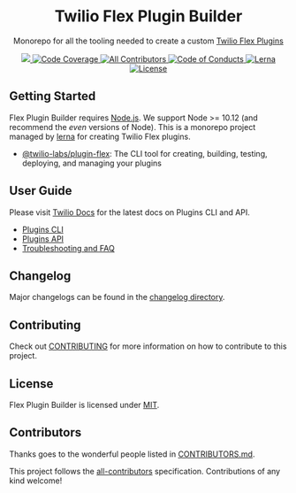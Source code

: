 <h1 align="center">Twilio Flex Plugin Builder</h1>
<p align="center">Monorepo for all the tooling needed to create a custom <a href="https://www.twilio.com/docs/flex/developer/plugins" target="_blank">Twilio Flex Plugins</a>
</p>

<p align="center">
    <a href="https://app.circleci.com/pipelines/github/twilio/flex-plugin-builder?branch=main" >
        <img src="https://circleci.com/gh/twilio/flex-plugin-builder/tree/main.svg?style=shield" />
    </a>
    <a href="https://codecov.io/gh/twilio/flex-plugin-builder">
        <img src="https://codecov.io/gh/twilio/flex-plugin-builder/branch/master/graph/badge.svg" title="Code Coverage" />
    </a>
    <a href="#contributors">
        <img src="https://img.shields.io/badge/all_contributors-14-orange.svg?style=square" title="All Contributors" />
    </a>
    <a href="./CODE_OF_CONDUCT.md">
        <img src="https://img.shields.io/badge/%F0%9F%92%96-code%20of%20conduct-ff69b4.svg?style=square" title="Code of Conducts" />
    </a>
    <a href="https://lernajs.io/">
        <img src="https://img.shields.io/badge/maintained%20with-lerna-cc00ff.svg?style=flat-squar" title="Lerna" />
    </a>
    <a href="./LICENSE">
        <img src="https://img.shields.io/badge/license-MIT-green.svg" title="License" />
    </a>
</p>

## Getting Started

Flex Plugin Builder requires [Node.js](https://nodejs.org/). We support Node >= 10.12 (and recommend the _even_ versions of Node). This is a monorepo project managed by [lerna](https://github.com/lerna/lerna) for creating Twilio Flex plugins.

- [@twilio-labs/plugin-flex](packages/plugin-flex): The CLI tool for creating, building, testing, deploying, and managing your plugins

## User Guide

Please visit [Twilio Docs](https://www.twilio.com/docs/flex/developer/plugins) for the latest docs on Plugins CLI and API.

* [Plugins CLI](https://www.twilio.com/docs/flex/developer/plugins/cli)
* [Plugins API](https://www.twilio.com/docs/flex/developer/plugins/api)
* [Troubleshooting and FAQ](faq.md)

## Changelog

Major changelogs can be found in the [changelog directory](/changelog).

## Contributing

Check out [CONTRIBUTING](CONTRIBUTING.md) for more information on how to contribute to this project.

## License

Flex Plugin Builder is licensed under [MIT](LICENSE).

## Contributors

Thanks goes to the wonderful people listed in [CONTRIBUTORS.md](CONTRIBUTORS.md).

This project follows the [all-contributors](https://github.com/kentcdodds/all-contributors) specification. Contributions of any kind welcome!
